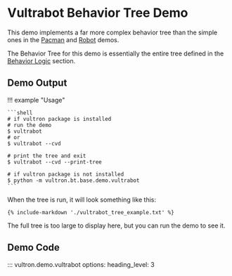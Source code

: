 # Vultrabot Behavior Tree Demo

This demo implements a far more complex behavior tree than the simple
ones in the [Pacman](./pacman_demo.md) and [Robot](./robot_demo.md) demos.

The Behavior Tree for this demo is essentially the entire tree defined in the
[Behavior Logic](../../../topics/behavior_logic/cvd_bt.md) section.

## Demo Output

!!! example "Usage"

    ```shell
    # if vultron package is installed
    # run the demo
    $ vultrabot
    # or
    $ vultrabot --cvd
    
    # print the tree and exit
    $ vultrabot --cvd --print-tree
    
    # if vultron package is not installed
    $ python -m vultron.bt.base.demo.vultrabot
    ```

When the tree is run, it will look something like this:

```text
{% include-markdown './vultrabot_tree_example.txt' %}
```

The full tree is too large to display here, but you can run the demo to see it.

## Demo Code

::: vultron.demo.vultrabot
    options:
        heading_level: 3
